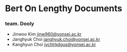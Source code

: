 # Bert On Lengthy Documents

### team. Dooly

+ Jinwoo Kim  jinw960@yonsei.ac.kr
+ Janghyuk Choi janghyuk.choi@yonsei.ac.kr
+ Kanghyun Choi jychlrkdgus@yonsei.ac.kr
